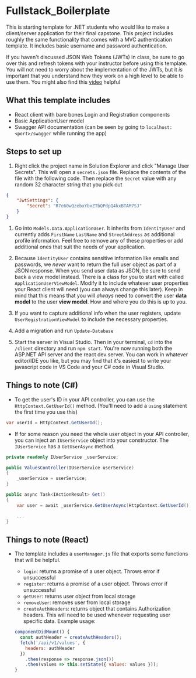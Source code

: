 # Fullstack_Boilerplate

This is starting template for .NET students who would like to make a client/server application for their final capstone. This project includes roughly the same functionality that comes with a MVC authentication template. It includes basic username and password authentication.

If you haven't discussed JSON Web Tokens (JWTs) in class, be sure to go over this and refresh tokens with your instructor before using this template. You will not need to worry about the implementation of the JWTs, but it _is_ important that you understand how they work on a high level to be able to use them. You might also find this [video](https://www.youtube.com/watch?v=7Q17ubqLfaM) helpful

## What this template includes

-   React client with bare bones Login and Registration components
-   Basic ApplicationUser model
-   Swagger API documentation (can be seen by going to `localhost:<port>/swagger` while running the app)

## Steps to set up

1. Right click the project name in Solution Explorer and click "Manage User Secrets". This will open a `secrets.json` file. Replace the contents of the file with the following code. Then replace the `Secret` value with any random 32 character string that you pick out

```json
{
    "JwtSettings": {
        "Secret": "R7e60wQzebxYbxZTbQPdpQ4kxBTAM7SJ"
    }
}
```

1. Go into `Models.Data.ApplicationUser`. It inherits from `IdentityUser` and currently adds `FirstName` `LastName` and `StreetAddress` as additional profile information. Feel free to remove any of these properties or add additional ones that suit the needs of your application.

1. Because `IdentityUser` contains sensitive information like emails and passwords, we _never_ want to return the full user object as part of a JSON response. When you send user data as JSON, be sure to send back a view model instead. There is a class for you to start with called `ApplicationUserViewModel`. Modify it to include whatever user properties your React client will need (you can always change this later). Keep in mind that this means that you will _always_ need to convert the user **data model** to the user **view model**. How and where you do this is up to you.

1. If you want to capture additional info when the user registers, update `UserRegistrationViewModel` to include the necessary properties.

1. Add a migration and run `Update-Database`

1. Start the server in Visual Studio. Then in your terminal, `cd` into the `/client` directory and run `npm start`. You're now running both the ASP.NET API server and the react dev server. You can work in whatever editor/IDE you like, but you may find that it's easiest to write your javascript code in VS Code and your C# code in Visual Studio.

## Things to note (C#)

-   To get the user's ID in your API controller, you can use the `HttpContext.GetUserId()` method. (You'll need to add a `using` statement the first time you use this)

```csharp
var userId = HttpContext.GetUserId();
```

-   If for some reason you need the whole user object in your API controller, you can inject an `IUserService` object into your constructor. The `IUserService` has a `GetUserAsync` method.

```csharp
private readonly IUserService _userService;

public ValuesController(IUserService userService)
{
    _userService = userService;
}

public async Task<IActionResult> Get()
{
    var user = await _userService.GetUserAsync(HttpContext.GetUserId());

    ...
}
```

## Things to note (React)

-   The template includes a `userManager.js` file that exports some functions that will be helpful.

    -   `login`: returns a promise of a user object. Throws error if unsuccessful
    -   `register`: returns a promise of a user object. Throws error if unsuccessful
    -   `getUser`: returns user object from local storage
    -   `removeUser`: removes user from local storage
    -   `createAuthHeaders`: returns object that contains Authorization headers. This will need to be used whenever requesting user specific data. Example usage:

    ```js
    componentDidMount() {
      const authHeader = createAuthHeaders();
      fetch('/api/v1/values', {
        headers: authHeader
      })
        .then(response => response.json())
        .then(values => this.setState({ values: values }));
    }
    ```
